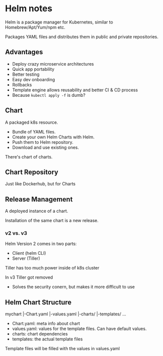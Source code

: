 # Helm notes

Helm is a package manager for Kubernetes, similar to Homebrew/Apt/Yum/npm etc.

Packages YAML files and distributes them in public and private repositories.

## Advantages
* Deploy crazy microservice architectures
* Quick app portability
* Better testing
* Easy dev onboarding
* Rollbacks
* Template engine allows reusability and better CI & CD process
* Because `kubectl apply -f` is dumb?

## Chart

A packaged k8s resource.

* Bundle of YAML files.
* Create your own Helm Charts with Helm.
* Push them to Helm repository.
* Download and use existing ones.

There's chart of charts.

## Chart Repository

Just like Dockerhub, but for Charts

## Release Management

A deployed instance of a chart.

Installation of the same chart is a new release.

### v2 vs. v3
Helm Version 2 comes in two parts:
* Client (helm CLI)
* Server (Tiller)

Tiller has too much power inside of k8s cluster

In v3 Tiller got removed
- Solves the security conern, but makes it more difficult to use

## Helm Chart Structure
mychart
    |-Chart.yaml
    |-values.yaml
    |-charts/
    |-templates/
    ...

* Chart.yaml: meta info about chart
* values.yaml: values for the template files. Can have default values.
* charts: chart dependencies
* templates: the actual template files

Template files will be filled with the values in values.yaml
